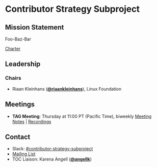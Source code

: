 # Contributor Strategy Subproject


## Mission Statement
Foo-Baz-Bar

[Charter](./charter.md)

## Leadership
### Chairs
- Riaan Kleinhans (**[@riaankleinhans](https://github.com/riaankleinhans)**), Linux Foundation

## Meetings
- **TAG Meeting**: Thursday at 11:00 PT (Pacific Time), biweekly [Meeting Notes](https://docs.google.com/document/foo) | [Recordings](https://www.youtube.com/playlist?foo)

## Contact
- Slack: [#contributor-strategy-subproject](https://slack.cncf.io/messages/contributor-strategy-subproject)
- [Mailing List](https://groups.google.com/forum/#!forum/foo)
- TOC Liaison: Karena Angell (**[@angellk](https://github.com/angellk)**)
